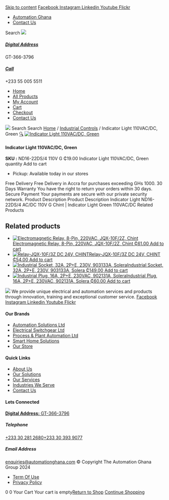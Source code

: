 [Skip to content](https://store.automationghana.com/product/indicator-light-nd16-22ds-4-ac-dc-110v-g-chint/#content)
[ Facebook ](https://www.facebook.com/automationgh/) [ Instagram ](https://www.instagram.com/automationgh/) [ Linkedin ](https://www.linkedin.com/company/the-automation-ghana-limited/) [ Youtube ](https://www.youtube.com/channel/UCurrRDUSm5oIW39VXjn1u0w) [ Flickr ](https://www.flickr.com/photos/181794037@N07/)
  * [ Automation Ghana ](https://automationghana.com)
  * [ Contact Us ](https://store.automationghana.com/contact/)


Search
[ ![](https://store.automationghana.com/wp-content/uploads/2024/04/Website-TAGG-Logo-BLUE.png) ](https://store.automationghana.com/)
[ ](https://maps.app.goo.gl/m4xeaagWCNbLk4jM6)
#####  [ Digital Address ](https://maps.app.goo.gl/m4xeaagWCNbLk4jM6)
GT-366-3796 
[ ](tel:+233550055511)
#####  [ Call ](tel:+233550055511)
+233 55 005 5511 
  * [Home](https://store.automationghana.com/)
  * [All Products](https://store.automationghana.com/shop/)
  * [My Account](https://store.automationghana.com/my-account/)
  * [Cart](https://store.automationghana.com/cart/)
  * [Checkout](https://store.automationghana.com/checkout/)
  * [Contact Us](https://store.automationghana.com/contact/)


[![](https://store.automationghana.com/wp-content/uploads/2024/04/AutomationGhana_logo_white.png)](https://store.automationghana.com)
Search
Search
[Home](https://store.automationghana.com) / [Industrial Controls](https://store.automationghana.com/product-category/industrial-controls/) / Indicator Light 110VAC/DC, Green
[🔍](https://store.automationghana.com/product/indicator-light-nd16-22ds-4-ac-dc-110v-g-chint/)
[![Indicator Light 110VAC/DC, Green](https://store.automationghana.com/wp-content/uploads/2020/04/ND16-22DS_4-AC_DC-230V-G.jpg)](https://store.automationghana.com/wp-content/uploads/2020/04/ND16-22DS_4-AC_DC-230V-G.jpg)
####  Indicator Light 110VAC/DC, Green 
**SKU :** ND16-22DS/4 110V G 
₵19.00
Indicator Light 110VAC/DC, Green quantity
Add to cart
  * Pickup: Available today in our stores


Free Delivery 
Free Delivery in Accra for purchases exceeding GHs 1000. 
30 Days Warranty 
You have the right to return your orders within 30 days. 
Secure Payment 
Your payments are secure with our private security network. 
Product Description
Product Description
Indicator Light ND16-22DS/4 AC/DC 110V G Chint | Indicator Light Green 110VAC/DC
Related Products 
## Related products
  * [![Electromagnetic Relay, 8-Pin, 220VAC, JQX-10F/2Z, Chint](https://store.automationghana.com/wp-content/uploads/2020/04/11-Pin-Relay-JQX-10F_3Z-220VAC-Chint-2-300x300.jpg)Electromagnetic Relay, 8-Pin, 220VAC, JQX-10F/2Z, Chint ₵61.00 ](https://store.automationghana.com/product/8-pin-relay-jqx-10f-2z-220vac-chint/)
[Add to cart](https://store.automationghana.com/product/indicator-light-nd16-22ds-4-ac-dc-110v-g-chint/?add-to-cart=1603)
  * [![Relay-JQX-10F/3Z DC 24V, CHINT](https://store.automationghana.com/wp-content/uploads/2020/04/11-Pin-Relay-JQX-10F_3Z-220VAC-Chint-2-300x300.jpg)Relay-JQX-10F/3Z DC 24V, CHINT ₵54.00 ](https://store.automationghana.com/product/relay-jqx-10f-3z-dc-24v-chint/)
[Add to cart](https://store.automationghana.com/product/indicator-light-nd16-22ds-4-ac-dc-110v-g-chint/?add-to-cart=1593)
  * [![Industrial Socket, 32A, 2P+E, 230V, 903133A, Solera](https://store.automationghana.com/wp-content/uploads/2020/02/SOLERA-10-300x300.jpg)Industrial Socket, 32A, 2P+E, 230V, 903133A, Solera ₵149.00 ](https://store.automationghana.com/product/socket-903133a-solera/)
[Add to cart](https://store.automationghana.com/product/indicator-light-nd16-22ds-4-ac-dc-110v-g-chint/?add-to-cart=1533)
  * [![Industrial Plug, 16A, 2P+E, 230VAC, 902131A, Solera](https://store.automationghana.com/wp-content/uploads/2020/04/industrial-plug-3-pin-300x300.jpg)Industrial Plug, 16A, 2P+E, 230VAC, 902131A, Solera ₵60.00 ](https://store.automationghana.com/product/plug-902131a-solera/)
[Add to cart](https://store.automationghana.com/product/indicator-light-nd16-22ds-4-ac-dc-110v-g-chint/?add-to-cart=1523)


![](https://store.automationghana.com/wp-content/uploads/2024/04/AutomationGhana_logo_white.png)
We provide unique electrical and automation services and products through innovation, training and exceptional customer service.
[ Facebook ](https://www.facebook.com/automationgh/) [ Instagram ](https://www.instagram.com/automationgh/) [ Linkedin ](https://www.linkedin.com/company/the-automation-ghana-limited/) [ Youtube ](https://www.youtube.com/channel/UCurrRDUSm5oIW39VXjn1u0w) [ Flickr ](https://www.flickr.com/photos/181794037@N07/)
#### Our Brands
  * [ Automation Solutions Ltd ](https://store.automationghana.com/product/indicator-light-nd16-22ds-4-ac-dc-110v-g-chint/)
  * [ Electrical Switchgear Ltd ](https://store.automationghana.com/product/indicator-light-nd16-22ds-4-ac-dc-110v-g-chint/)
  * [ Process & Plant Automation Ltd ](https://store.automationghana.com/product/indicator-light-nd16-22ds-4-ac-dc-110v-g-chint/)
  * [ Smart Home Solutions ](https://store.automationghana.com/product/indicator-light-nd16-22ds-4-ac-dc-110v-g-chint/)
  * [ Our Store ](https://store.automationghana.com/product/indicator-light-nd16-22ds-4-ac-dc-110v-g-chint/)


#### Quick Links
  * [ About Us ](https://store.automationghana.com/product/indicator-light-nd16-22ds-4-ac-dc-110v-g-chint/)
  * [ Our Solutions ](https://store.automationghana.com/product/indicator-light-nd16-22ds-4-ac-dc-110v-g-chint/)
  * [ Our Services ](https://store.automationghana.com/product/indicator-light-nd16-22ds-4-ac-dc-110v-g-chint/)
  * [ Industries We Serve ](https://store.automationghana.com/product/indicator-light-nd16-22ds-4-ac-dc-110v-g-chint/)
  * [ Contact Us ](https://store.automationghana.com/product/indicator-light-nd16-22ds-4-ac-dc-110v-g-chint/)


#### Lets Connected
[**Digital Address:** GT-366-3796](https://maps.app.goo.gl/m4xeaagWCNbLk4jM6)
#####  Telephone 
[ +233 30 281 2680](tel:+233302812680)[+233 30 393 9077](https://store.automationghana.com/product/indicator-light-nd16-22ds-4-ac-dc-110v-g-chint/+233303939077)
#####  Email Address 
enquiries@automationghana.com 
© Copyright The Automation Ghana Group 2024
  * [ Term Of Use ](https://store.automationghana.com/product/indicator-light-nd16-22ds-4-ac-dc-110v-g-chint/)
  * [ Privacy Policy ](https://store.automationghana.com/product/indicator-light-nd16-22ds-4-ac-dc-110v-g-chint/)


0
0
Your Cart
Your cart is empty[Return to Shop](https://store.automationghana.com/shop/)
[Continue Shopping](https://store.automationghana.com/product/indicator-light-nd16-22ds-4-ac-dc-110v-g-chint/)
